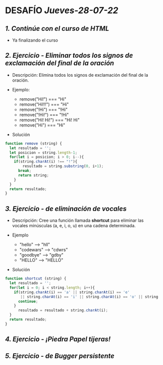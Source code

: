 # DESAFÍO *Jueves-28-07-22*


## *1. Continúe con el curso de HTML*

- Ya finalizando el curso

## *2. Ejercicio - Eliminar todos los signos de exclamación del final de la oración*

- Descripción: Elimina todos los signos de exclamación del final de la oración.
- Ejemplo:

  - remove("Hi!") === "Hi"
  - remove("Hi!!!") === "Hi"
  - remove("!Hi") === "!Hi"
  - remove("!Hi!") === "!Hi"
  - remove("Hi! Hi!") === "Hi! Hi"
  - remove("Hi") === "Hi"
  
- Solución

```javascript
function remove (string) {
  let resultado = '';
  let posicion = string.length-1;
  for(let i = posicion; i > 0; i--){
    if(string.charAt(i) !== "!"){
        resultado = string.substring(0, i+1);
      break;
      return string;
    }
  }
  return resultado;
}
  ```
  
## *3. Ejercicio - de eliminación de vocales*

- Descripción: Cree una función llamada **shortcut** para eliminar las vocales minúsculas (a, e, i, o, u) en una cadena determinada.
- Ejemplo
  - "hello"     -->  "hll"
  - "codewars"  -->  "cdwrs"
  - "goodbye"   -->  "gdby"
  - "HELLO"     -->  "HELLO"

- Solución

```javascript
function shortcut (string) {
  let resultado = '';
  for(let i = 0; i < string.length; i++){
    if(string.charAt(i) == 'a' || string.charAt(i) == 'e' 
       || string.charAt(i) == 'i' || string.charAt(i) == 'o' || string.charAt(i) == 'u' ){
      continue;
    }
      resultado = resultado + string.charAt(i);
  }
  return resultado;
}
```

## *4. Ejercicio - ¡Piedra Papel tijeras!*



## *5. Ejercicio - de Bugger persistente*
